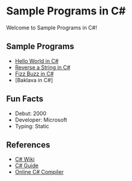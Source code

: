 # Sample Programs in C#

Welcome to Sample Programs in C#!

## Sample Programs

- [Hello World in C#](https://therenegadecoder.com/code/hello-world-in-c-sharp/)
- [Reverse a String in C#](https://github.com/jrg94/sample-programs/issues/80)
- [Fizz Buzz in C#](https://github.com/TheRenegadeCoder/sample-programs/issues/351)
- [Baklava in C#]

## Fun Facts

- Debut: 2000
- Developer: Microsoft
- Typing: Static

## References

- [C# Wiki](https://en.wikipedia.org/wiki/C_Sharp_(programming_language))
- [C# Guide](https://docs.microsoft.com/en-us/dotnet/csharp/)
- [Online C# Compiler](https://www.jdoodle.com/compile-c-sharp-online)
